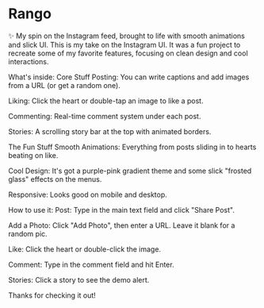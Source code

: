 # Rango
✨ My spin on the Instagram feed, brought to life with smooth animations and slick UI.
This is my take on the Instagram UI. It was a fun project to recreate some of my favorite features, focusing on clean design and cool interactions.


What's inside:
Core Stuff
Posting: You can write captions and add images from a URL (or get a random one).

Liking: Click the heart or double-tap an image to like a post.

Commenting: Real-time comment system under each post.

Stories: A scrolling story bar at the top with animated borders.

The Fun Stuff
Smooth Animations: Everything from posts sliding in to hearts beating on like.

Cool Design: It's got a purple-pink gradient theme and some slick "frosted glass" effects on the menus.

Responsive: Looks good on mobile and desktop.

How to use it:
Post: Type in the main text field and click "Share Post".

Add a Photo: Click "Add Photo", then enter a URL. Leave it blank for a random pic.

Like: Click the heart or double-click the image.

Comment: Type in the comment field and hit Enter.

Stories: Click a story to see the demo alert.

Thanks for checking it out!
